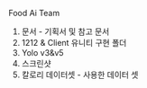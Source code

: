Food Ai Team
1. 문서 - 기획서 및 참고 문서
2. 1212 & Client 유니티 구현 폴더
3. Yolo v3&v5
4. 스크린샷 
5. 칼로리 데이터셋 - 사용한 데이터 셋
